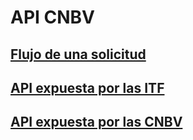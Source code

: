 # API CNBV 


## [Flujo de una solicitud](01-Flujo)
## [API expuesta por las ITF](02-Api-ITF)
## [API expuesta por las CNBV](03-Api-CNBV)






